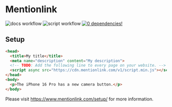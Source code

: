 # Mentionlink

![docs workflow](https://github.com/mentionlink/frontend/actions/workflows/docs.yml/badge.svg)
![script workflow](https://github.com/mentionlink/frontend/actions/workflows/script.yml/badge.svg)
[![0 dependencies!](https://0dependencies.dev/0dependencies.svg)](https://github.com/mentionlink/frontend/blob/main/packages/script/package.json)

## Setup

```html
<head>
  <title>My title</title>
  <meta name="description" content="My description">
  <!-- TODO: Add the following line to every page on your website. -->
  <script async src="https://cdn.mentionlink.com/v1/script.min.js"></script>
</head>
<body>
  <p>The iPhone 16 Pro has a new camera button.</p>
</body>
```

Please visit <https://www.mentionlink.com/setup/> for more information.